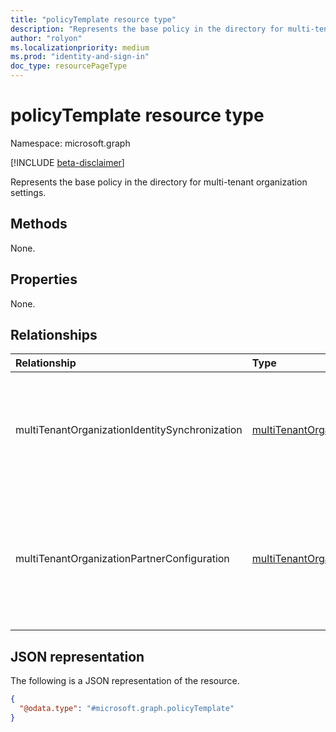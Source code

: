 ```yaml
---
title: "policyTemplate resource type"
description: "Represents the base policy in the directory for multi-tenant organization settings."
author: "rolyon"
ms.localizationpriority: medium
ms.prod: "identity-and-sign-in"
doc_type: resourcePageType
---
```


# policyTemplate resource type

Namespace: microsoft.graph

[!INCLUDE [beta-disclaimer](../../includes/beta-disclaimer.md)]

Represents the base policy in the directory for multi-tenant organization settings.

## Methods

None.

## Properties

None.

## Relationships

|Relationship|Type|Description|
|:---|:---|:---|
|multiTenantOrganizationIdentitySynchronization|[multiTenantOrganizationIdentitySyncPolicyTemplate](../resources/multitenantorganizationidentitysyncpolicytemplate.md)|Defines an optional cross-tenant access policy template with user synchronization settings for a multi-tenant organization.|
|multiTenantOrganizationPartnerConfiguration|[multiTenantOrganizationPartnerConfigurationTemplate](../resources/multitenantorganizationpartnerconfigurationtemplate.md)|Defines an optional cross-tenant access policy template with inbound and outbound partner configuration settings for a multi-tenant organization.|

## JSON representation

The following is a JSON representation of the resource.
<!-- {
  "blockType": "resource",
  "keyProperty": "id",
  "@odata.type": "microsoft.graph.policyTemplate",
  "openType": false
}
-->
``` json
{
  "@odata.type": "#microsoft.graph.policyTemplate"
}
```

